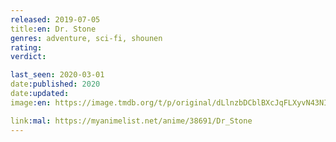 ```yaml
---
released: 2019-07-05
title:en: Dr. Stone
genres: adventure, sci-fi, shounen
rating:
verdict:

last_seen: 2020-03-01
date:published: 2020
date:updated:
image:en: https://image.tmdb.org/t/p/original/dLlnzbDCblBXcJqFLXyvN43NIwp.jpg

link:mal: https://myanimelist.net/anime/38691/Dr_Stone
---
```

